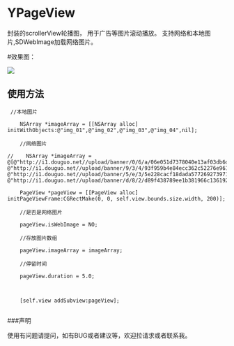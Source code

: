 # YPageView
封装的scrollerView轮播图， 用于广告等图片滚动播放。 支持网络和本地图片,SDWebImage加载网络图片。

#效果图：

 [![](https://raw.githubusercontent.com/yimouleng/MTPortalTransition/master/123123.gif)](https://raw.githubusercontent.com/yimouleng/MTPortalTransition/master/123123.gif)

## 使用方法

```
 //本地图片

    NSArray *imageArray = [[NSArray alloc] initWithObjects:@"img_01",@"img_02",@"img_03",@"img_04",nil];

    //网络图片

//    NSArray *imageArray = @[@"http://i1.douguo.net//upload/banner/0/6/a/06e051d7378040e13af03db6d93ffbfa.jpg", @"http://i1.douguo.net//upload/banner/9/3/4/93f959b4e84ecc362c52276e96104b74.jpg", @"http://i1.douguo.net//upload/banner/5/e/3/5e228cacf18dada577269273971a86c3.jpg", @"http://i1.douguo.net//upload/banner/d/8/2/d89f438789ee1b381966c1361928cb32.jpg"];

    PageView *pageView = [[PageView alloc] initPageViewFrame:CGRectMake(0, 0, self.view.bounds.size.width, 200)];

    //是否是网络图片

    pageView.isWebImage = NO;

    //存放图片数组

    pageView.imageArray = imageArray;

    //停留时间

    pageView.duration = 5.0;

    

    [self.view addSubview:pageView];
    
```

###声明

使用有问题请提问，如有BUG或者建议等，欢迎拉请求或者联系我。
